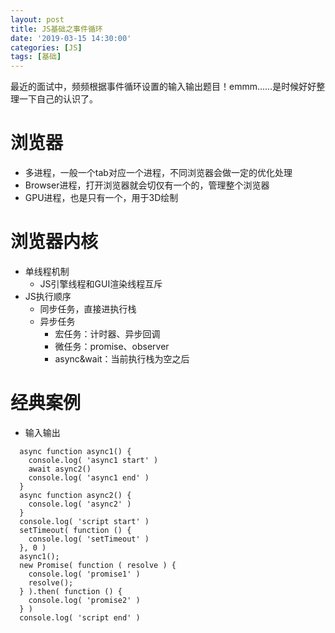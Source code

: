 ```yaml
---
layout: post
title: JS基础之事件循环
date: '2019-03-15 14:30:00'
categories: [JS]
tags: [基础]
---
```

最近的面试中，频频根据事件循环设置的输入输出题目！emmm……是时候好好整理一下自己的认识了。

# 浏览器
  * 多进程，一般一个tab对应一个进程，不同浏览器会做一定的优化处理
  * Browser进程，打开浏览器就会切仅有一个的，管理整个浏览器
  * GPU进程，也是只有一个，用于3D绘制

# 浏览器内核
  * 单线程机制
    * JS引擎线程和GUI渲染线程互斥
  * JS执行顺序
    * 同步任务，直接进执行栈
    * 异步任务
      * 宏任务：计时器、异步回调
      * 微任务：promise、observer
      * async&wait：当前执行栈为空之后

# 经典案例
  * 输入输出
  ~~~
    async function async1() {
      console.log( 'async1 start' )
      await async2()
      console.log( 'async1 end' )
    }
    async function async2() {
      console.log( 'async2' )
    }
    console.log( 'script start' )
    setTimeout( function () {
      console.log( 'setTimeout' )
    }, 0 )
    async1();
    new Promise( function ( resolve ) {
      console.log( 'promise1' )
      resolve();
    } ).then( function () {
      console.log( 'promise2' )
    } )
    console.log( 'script end' )
  ~~~